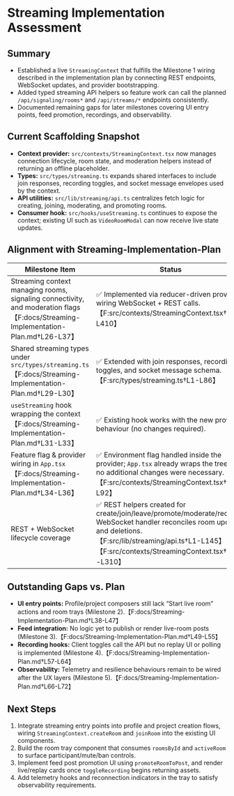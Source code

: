 # Streaming Implementation Assessment

## Summary
- Established a live `StreamingContext` that fulfills the Milestone 1 wiring described in the implementation plan by connecting REST endpoints, WebSocket updates, and provider bootstrapping.
- Added typed streaming API helpers so feature work can call the planned `/api/signaling/rooms*` and `/api/streams/*` endpoints consistently.
- Documented remaining gaps for later milestones covering UI entry points, feed promotion, recordings, and observability.

## Current Scaffolding Snapshot
- **Context provider:** `src/contexts/StreamingContext.tsx` now manages connection lifecycle, room state, and moderation helpers instead of returning an offline placeholder.
- **Types:** `src/types/streaming.ts` expands shared interfaces to include join responses, recording toggles, and socket message envelopes used by the context.
- **API utilities:** `src/lib/streaming/api.ts` centralizes fetch logic for creating, joining, moderating, and promoting rooms.
- **Consumer hook:** `src/hooks/useStreaming.ts` continues to expose the context; existing UI such as `VideoRoomModal` can now receive live state updates.

## Alignment with Streaming-Implementation-Plan
| Milestone Item | Status | Notes |
| --- | --- | --- |
| Streaming context managing rooms, signaling connectivity, and moderation flags【F:docs/Streaming-Implementation-Plan.md†L26-L37】 | ✅ Implemented via reducer-driven provider wiring WebSocket + REST calls.【F:src/contexts/StreamingContext.tsx†L1-L410】 |
| Shared streaming types under `src/types/streaming.ts`【F:docs/Streaming-Implementation-Plan.md†L29-L30】 | ✅ Extended with join responses, recording toggles, and socket message schema.【F:src/types/streaming.ts†L1-L86】 |
| `useStreaming` hook wrapping the context【F:docs/Streaming-Implementation-Plan.md†L31-L33】 | ✅ Existing hook works with the new provider behaviour (no changes required). |
| Feature flag & provider wiring in `App.tsx`【F:docs/Streaming-Implementation-Plan.md†L34-L36】 | ✅ Environment flag handled inside the provider; `App.tsx` already wraps the tree so no additional changes were necessary.【F:src/contexts/StreamingContext.tsx†L62-L92】 |
| REST + WebSocket lifecycle coverage | ✅ REST helpers created for create/join/leave/promote/moderate/record; WebSocket handler reconciles room updates and deletions.【F:src/lib/streaming/api.ts†L1-L145】【F:src/contexts/StreamingContext.tsx†L193-L310】 |

## Outstanding Gaps vs. Plan
- **UI entry points:** Profile/project composers still lack “Start live room” actions and room trays (Milestone 2).【F:docs/Streaming-Implementation-Plan.md†L38-L47】
- **Feed integration:** No logic yet to publish or render live-room posts (Milestone 3).【F:docs/Streaming-Implementation-Plan.md†L49-L55】
- **Recording hooks:** Client toggles call the API but no replay UI or polling is implemented (Milestone 4).【F:docs/Streaming-Implementation-Plan.md†L57-L64】
- **Observability:** Telemetry and resilience behaviours remain to be wired after the UX layers (Milestone 5).【F:docs/Streaming-Implementation-Plan.md†L66-L72】

## Next Steps
1. Integrate streaming entry points into profile and project creation flows, wiring `StreamingContext.createRoom` and `joinRoom` into the existing UI components.
2. Build the room tray component that consumes `roomsById` and `activeRoom` to surface participant/mute/ban controls.
3. Implement feed post promotion UI using `promoteRoomToPost`, and render live/replay cards once `toggleRecording` begins returning assets.
4. Add telemetry hooks and reconnection indicators in the tray to satisfy observability requirements.
